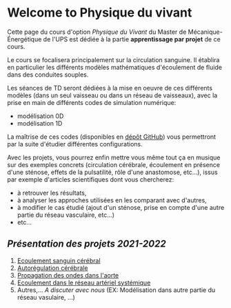 # Welcome to Physique du vivant

Cette page du cours d'option _Physique du Vivant_ du Master de Mécanique-Énergétique de l'UPS
est dédiée à la partie **apprentissage par projet** de ce cours.

Le cours se focalisera principalement sur la circulation sanguine.
Il établira en particulier les différents modèles mathématiques d'écoulement de
fluide dans des conduites souples.

Les séances de TD seront dédiées à la mise en oeuvre de ces différents modèles (dans un seul 
vaisseau ou dans un réseau de vaisseaux), avec la prise en main de différents codes de simulation numérique:
- modélisation 0D
- modélisation 1D

La maîtrise de ces codes (disponibles en [dépôt GitHub](https://github.com/PattyPat31/Mecanique-du-vivant))
vous permettront par la suite d'étudier différentes configurations.

Avec les projets, vous pourrez enfin mettre vous même tout ça en musique sur
des exemples concrets (circulation cérébrale, écoulement en présence d'une sténose, 
effets de la pulsatilité, rôle d'une anastomose, etc...), issus par exemple d'articles 
scientifiques dont vous chercherez:
- à retrouver les résultats,
- à analyser les approches utilisées en les comparant avec d'autres,
- à modifier le cas étudié (ajout d'un sténose, prise en compte d'une autre partie du réseau vasculaire, etc...)
- etc...

## _Présentation des projets 2021-2022_

1. [Ecoulement sanguin cérébral](projet_cbf.md)
2. [Autorégulation cérébrale](projet_autoregulation.md)
3. [Propagation des ondes dans l'aorte](projet_aorte.md)
4. [Ecoulement dans le réseau artériel systémique](projet_reseau_arteriel.md)
5. Autres,... _A discuter avec nous_ (EX: Modélisation dans autre partie du réseau vasulaire, ...)
